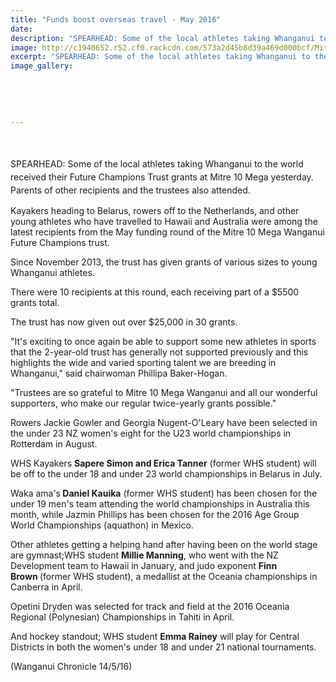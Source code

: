 ```yaml
---
title: "Funds boost overseas travel - May 2016"
date: 
description: "SPEARHEAD: Some of the local athletes taking Whanganui to the world received their Future Champions Trust grants at Mitre 10 Mega yesterday. Parents of other recipients and the trustees also attended."
image: http://c1940652.r52.cf0.rackcdn.com/573a2d45b8d39a469d000bcf/Mitre-10-Grants-may-2016.jpg
excerpt: "SPEARHEAD: Some of the local athletes taking Whanganui to the world received their Future Champions Trust grants at Mitre 10 Mega yesterday. Parents of other recipients and the trustees also attended."
image_gallery:
    
    
    
    
    
---
```


<p><span style="line-height: 1.5;"><br /></span></p>
<p><span style="line-height: 1.5;">SPEARHEAD: Some of the local athletes taking Whanganui to the world received their Future Champions Trust grants at Mitre 10 Mega yesterday. Parents of other recipients and the trustees also attended.</span></p>
<p>Kayakers heading to Belarus, rowers off to the Netherlands, and other young athletes who have travelled to Hawaii and Australia were among the latest recipients from the May funding round of the Mitre 10 Mega Wanganui Future Champions trust.</p>
<p>Since November 2013, the trust has given grants of various sizes to young Whanganui athletes.</p>
<p>There were 10 recipients at this round, each receiving part of a $5500 grants total.</p>
<p>The trust has now given out over $25,000 in 30 grants.</p>
<p>"It's exciting to once again be able to support some new athletes in sports that the 2-year-old trust has generally not supported previously and this highlights the wide and varied sporting talent we are breeding in Whanganui," said chairwoman Phillipa Baker-Hogan.</p>
<p>"Trustees are so grateful to Mitre 10 Mega Wanganui and all our wonderful supporters, who make our regular twice-yearly grants possible."</p>
<p>Rowers Jackie Gowler and Georgia Nugent-O'Leary have been selected in the under 23 NZ women's eight for the U23 world championships in Rotterdam in August.</p>
<p>WHS Kayakers <strong>Sapere Simon and Erica Tanner</strong> (former WHS student) will be off to the under 18 and under 23 world championships in Belarus in July.</p>
<p>Waka ama's<strong> Daniel Kauika</strong> (former WHS student) has been chosen for the under 19 men's team attending the world championships in Australia this month, while Jazmin Phillips has been chosen for the 2016 Age Group World Championships (aquathon) in Mexico.</p>
<p>Other athletes getting a helping hand after having been on the world stage are gymnast;WHS student <strong>Millie Manning</strong>, who went with the NZ Development team to Hawaii in January, and judo exponent <strong>Finn Brown&nbsp;</strong>(former WHS student), a medallist at the Oceania championships in Canberra in April.</p>
<p>Opetini Dryden was selected for track and field at the 2016 Oceania Regional (Polynesian) Championships in Tahiti in April.</p>
<p>And hockey standout; WHS student&nbsp;<strong>Emma Rainey</strong> will play for Central Districts in both the women's under 18 and under 21 national tournaments.</p>
<p><span>(Wanganui Chronicle 14/5/16)</span></p>

